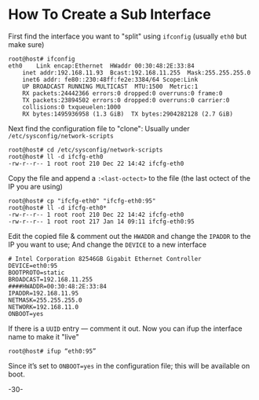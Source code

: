 # How To Create a Sub Interface

First find the interface you want to "split" using `ifconfig` (usually `eth0` but make sure)

```
root@host# ifconfig
eth0    Link encap:Ethernet  HWaddr 00:30:48:2E:33:84
  	inet addr:192.168.11.93  Bcast:192.168.11.255  Mask:255.255.255.0
  	inet6 addr: fe80::230:48ff:fe2e:3384/64 Scope:Link
  	UP BROADCAST RUNNING MULTICAST  MTU:1500  Metric:1
  	RX packets:24442366 errors:0 dropped:0 overruns:0 frame:0
  	TX packets:23894502 errors:0 dropped:0 overruns:0 carrier:0
  	collisions:0 txqueuelen:1000
  	RX bytes:1495936958 (1.3 GiB)  TX bytes:2904282128 (2.7 GiB)
```

Next find the configuration file to "clone": Usually under `/etc/sysconfig/network-scripts`

```
root@host# cd /etc/sysconfig/network-scripts
root@host# ll -d ifcfg-eth0
-rw-r--r-- 1 root root 210 Dec 22 14:42 ifcfg-eth0
```

Copy the file and append a `:<last-octect>` to the file (the last octect of the IP you are using)

```
root@host# cp "ifcfg-eth0" "ifcfg-eth0:95"
root@host# ll -d ifcfg-eth0*
-rw-r--r-- 1 root root 210 Dec 22 14:42 ifcfg-eth0
-rw-r--r-- 1 root root 217 Jan 14 09:11 ifcfg-eth0:95
```
Edit the copied file & comment out the `HWADDR` and change the `IPADDR` to the IP you want to use; And change the `DEVICE` to a new interface

```
# Intel Corporation 82546GB Gigabit Ethernet Controller
DEVICE=eth0:95
BOOTPROTO=static
BROADCAST=192.168.11.255
####HWADDR=00:30:48:2E:33:84
IPADDR=192.168.11.95
NETMASK=255.255.255.0
NETWORK=192.168.11.0
ONBOOT=yes
```

If there is a `UUID` entry — comment it out. Now you can ifup the interface name to make it "live"

	root@host# ifup “eth0:95”

Since it’s set to `ONBOOT=yes` in the configuration file; this will be available on boot.

-30-
